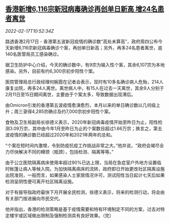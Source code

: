 <!--1645095662000-->
[香港新增6,116宗新冠病毒确诊再创单日新高 增24名患者离世](https://cn.reuters.com/article/hk-covid-infections-0217-idCNKBS2KM11N)
------

<div><i>2022-02-17T10:52:34Z</i></div><p>路透香港2月17日 - 香港第五波新冠疫情的确诊数“高处未算高”，政府周四公布今天新增6,116宗新冠病毒确诊个案，再创单日新高；另外，再多24名患者离世，逾140名医管局员工感染确诊。</p><p>据卫生防护中心介绍，今天的确诊数中，有9宗为输入性个案，其余6,107宗为本地感染。另外，目前有约6,300宗初步阳性个案。</p><p>医院管理局总行政经理何婉霞在记者会表示，现时有10多名确诊病人危殆，214人康复出院，再多24人离世。离世病人中，有15人在过去一天离世，其余9人分别于2月11日至15日期间离世，主要由于个案太多，导致数据出现滞后。</p><p>由Omicron引发的香港第五波疫情愈演愈烈，本月以来的单日确诊数以几何级上升；周三录得4,285宗确诊及约7,000宗初步阳性个案。</p><p>食物及卫生局副局长徐德义表示，2020年新冠病毒疫情开始至昨日为止，阳性检测3.09万宗，其中由今年1月至昨日为止的个案数目超过1.66万宗；换言之，第五波疫情的确诊数已经超过2020年和2021年两年的总和。</p><p>“个案在短时间内激增，令到防疫抗疫工作挑战非常之大。”他并说，“政府会竭尽全力尽快解决不同的樽颈（瓶颈），包括检测、隔离等等。”</p><p>由于公立医院隔离病床使用率超过90%已达上限，当局在急症室户外地方设置临时帐篷让病人等候入院。为加快隔离病床的流转，政府即日开始更改社区隔离设施出院准则，一般而言，如果感染人士家居情况许可，测试阳性当日起计七天后如果检测呈阴性便可离开社区隔离设施。</p><p>对于有报导指政府最快下月开展全民检测，徐德义表示，将来的检测行动，将会由有关部门按进展向市民交代。</p><p>他并指出，香港的检测策略是基于疫情需要和特有环境制定不同的方案，过去对特定楼宇或区域做出限制及强制检测具有良好效果。（完）</p>
